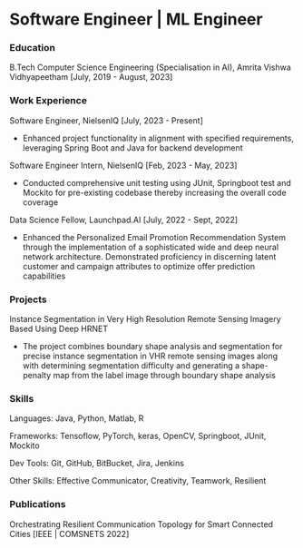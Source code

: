 # Software Engineer | ML Engineer 

### Education
B.Tech Computer Science Engineering (Specialisation in AI), Amrita Vishwa Vidhyapeetham
[July, 2019 - August, 2023]

### Work Experience
Software Engineer, NielsenIQ [July, 2023 - Present]
- Enhanced project functionality in alignment with specified requirements, leveraging Spring Boot and Java for backend development

Software Engineer Intern, NielsenIQ [Feb, 2023 - May, 2023]
- Conducted comprehensive unit testing using JUnit, Springboot test and Mockito for pre-existing codebase thereby increasing the overall code coverage

Data Science Fellow, Launchpad.AI [July, 2022 - Sept, 2022]
- Enhanced the Personalized Email Promotion Recommendation System through
the implementation of a sophisticated wide and deep neural network architecture.
Demonstrated proficiency in discerning latent customer and campaign attributes
to optimize offer prediction capabilities

### Projects
Instance Segmentation in Very High Resolution Remote Sensing Imagery
Based Using Deep HRNET
- The project combines boundary shape analysis and segmentation for precise instance
segmentation in VHR remote sensing images along with determining segmentation
difficulty and generating a shape-penalty map from the label image through boundary
shape analysis

### Skills
Languages:    Java, Python, Matlab, R

Frameworks:   Tensoflow, PyTorch, keras, OpenCV, Springboot, JUnit, Mockito

Dev Tools:    Git, GitHub, BitBucket, Jira, Jenkins

Other Skills: Effective Communicator, Creativity, Teamwork, Resilient

### Publications
Orchestrating Resilient Communication Topology for Smart Connected Cities [IEEE | COMSNETS 2022]
